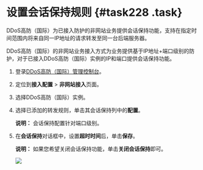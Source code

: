# 设置会话保持规则 {#task228 .task}

DDoS高防（国际）为已接入防护的非网站业务提供会话保持功能，支持在指定时间范围内将来自同一IP地址的请求转发至同一台后端服务器。

DDoS高防（国际）的非网站业务接入方式为业务提供基于IP地址+端口级别的防护，对于已接入DDoS高防（国际）实例的IP和端口提供会话保持功能。

1.  登录[DDoS高防（国际）管理控制台](https://yundun.console.aliyun.com/?p=ddosdip)。
2.  定位到**接入配置** \> **非网站接入**页面。
3.  选择DDoS高防（国际）实例。
4.  选择已添加的转发规则，单击其会话保持列中的**配置**。 

    **说明：** 会话保持配置针对端口级别。

5.  在**会话保持**对话框中，设置**超时时间**后，单击**保存**。 

    **说明：** 如果您希望关闭会话保持功能，单击**关闭会话保持**即可。

    ![](http://static-aliyun-doc.oss-cn-hangzhou.aliyuncs.com/assets/img/586604/156257021849646_zh-CN.png)


